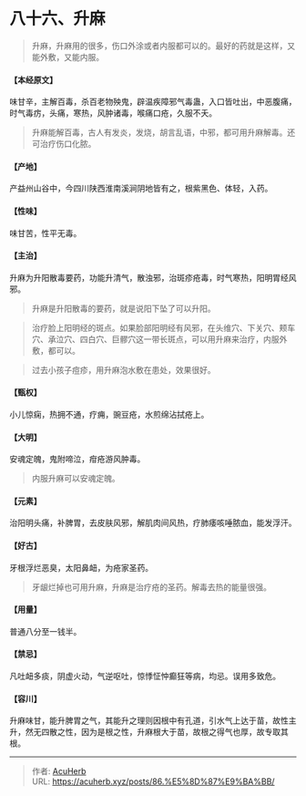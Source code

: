 # 八十六、升麻


> 升麻，升麻用的很多，伤口外涂或者内服都可以的。最好的药就是这样，又能外敷，又能内服。

#### 【本经原文】
味甘辛，主解百毒，杀百老物殃鬼，辟温疾障邪气毒蛊，入口皆吐出，中恶腹痛，时气毒疠，头痛，寒热，风肿诸毒，喉痛口疮，久服不夭。

> 升麻能解百毒，古人有发炎，发烧，胡言乱语，中邪，都可用升麻解毒。还可治疗伤口化脓。

#### 【产地】
产益州山谷中，今四川陕西淮南溪涧阴地皆有之，根紫黑色、体轻，入药。
#### 【性味】
味甘苦，性平无毒。
#### 【主治】
升麻为升阳散毒要药，功能升清气，散浊邪，治斑疹疮毒，时气寒热，阳明胃经风邪。

> 升麻是升阳散毒的要药，就是说阳下坠了可以升阳。

> 治疗脸上阳明经的斑点。如果脸部阳明经有风邪，在头维穴、下关穴、颊车穴、承泣穴、四白穴、巨髎穴这一带长斑点，可以用升麻来治疗，内服外敷，都可以。

> 过去小孩子痘疹，用升麻泡水敷在患处，效果很好。

#### 【甄权】
小儿惊痫，热拥不通，疗痈，豌豆疮，水煎绵沾拭疮上。
#### 【大明】
安魂定魄，鬼附啼泣，疳疮游风肿毒。

> 内服升麻可以安魂定魄。

#### 【元素】
治阳明头痛，补脾胃，去皮肤风邪，解肌肉间风热，疗肺痿咳唾脓血，能发浮汗。
#### 【好古】
牙根浮烂恶臭，太阳鼻衄，为疮家圣药。

> 牙龈烂掉也可用升麻，升麻是治疗疮的圣药。解毒去热的能量很强。

#### 【用量】
普通八分至一钱半。
#### 【禁忌】
凡吐衄多痰，阴虚火动，气逆呕吐，惊悸怔忡癫狂等病，均忌。误用多致危。
#### 【容川】
升麻味甘，能升脾胃之气，其能升之理则因根中有孔道，引水气上达于苗，故性主升，然无四散之性，因为是根之性，升麻根大于苗，故根之得气也厚，故专取其根。

---

> 作者: [AcuHerb](https://acuherb.xyz)  
> URL: https://acuherb.xyz/posts/86.%E5%8D%87%E9%BA%BB/  

